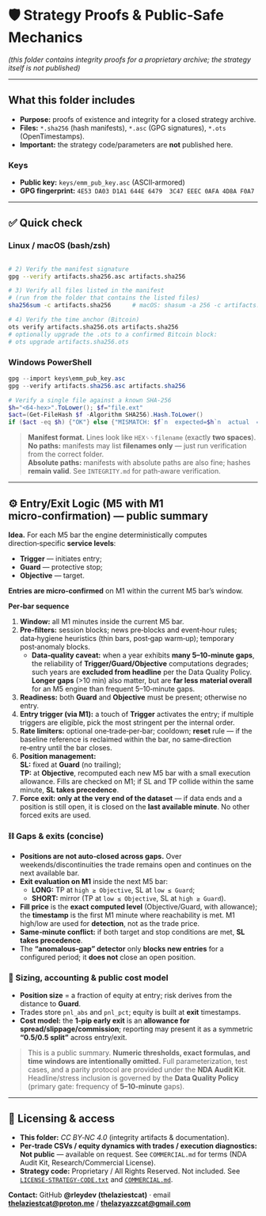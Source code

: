 # 🛡️ Strategy Proofs & Public‑Safe Mechanics  
*(this folder contains integrity proofs for a proprietary archive; the strategy itself is not published)*

---

## What this folder includes
- **Purpose:** proofs of existence and integrity for a closed strategy archive.  
- **Files:** `*.sha256` (hash manifests), `*.asc` (GPG signatures), `*.ots` (OpenTimestamps).  
- **Important:** the strategy code/parameters are **not** published here.

### Keys
- **Public key:** `keys/emm_pub_key.asc` (ASCII‑armored)  
- **GPG fingerprint:** `4E53 DA03 D1A1 644E 6479  3C47 EEEC 0AFA 4D8A F0A7`

---

## ✅ Quick check

### Linux / macOS (bash/zsh)
```bash

# 2) Verify the manifest signature
gpg --verify artifacts.sha256.asc artifacts.sha256

# 3) Verify all files listed in the manifest
# (run from the folder that contains the listed files)
sha256sum -c artifacts.sha256      # macOS: shasum -a 256 -c artifacts.sha256

# 4) Verify the time anchor (Bitcoin)
ots verify artifacts.sha256.ots artifacts.sha256
# optionally upgrade the .ots to a confirmed Bitcoin block:
# ots upgrade artifacts.sha256.ots
```

### Windows PowerShell
```powershell
gpg --import keys\emm_pub_key.asc
gpg --verify artifacts.sha256.asc artifacts.sha256

# Verify a single file against a known SHA-256
$h="<64-hex>".ToLower(); $f="file.ext"
$act=(Get-FileHash $f -Algorithm SHA256).Hash.ToLower()
if ($act -eq $h) {"OK"} else {"MISMATCH: $f`n  expected=$h`n  actual  =$act"}
```

> **Manifest format.** Lines look like `HEX␠␠filename` (exactly **two spaces**).  
> **No paths:** manifests may list **filenames only** — just run verification from the correct folder.  
> **Absolute paths:** manifests with absolute paths are also fine; hashes **remain valid**. See `INTEGRITY.md` for path‑aware verification.

---

## ⚙️ Entry/Exit Logic (M5 with M1 micro‑confirmation) — public summary

**Idea.** For each M5 bar the engine deterministically computes direction‑specific **service levels**:
- **Trigger** — initiates entry;  
- **Guard** — protective stop;  
- **Objective** — target.

**Entries are micro‑confirmed** on M1 within the current M5 bar’s window.

**Per‑bar sequence**
1) **Window:** all M1 minutes inside the current M5 bar.  
2) **Pre‑filters:** session blocks; news pre‑blocks and event‑hour rules; data‑hygiene heuristics (thin bars, post‑gap warm‑up); temporary post‑anomaly blocks.  
   - **Data‑quality caveat:** when a year exhibits **many 5–10‑minute gaps**, the reliability of **Trigger/Guard/Objective** computations degrades; such years are **excluded from headline** per the Data Quality Policy. **Longer gaps** (>10 min) also matter, but are **far less material overall** for an M5 engine than frequent 5–10‑minute gaps.  
3) **Readiness:** both **Guard** and **Objective** must be present; otherwise no entry.  
4) **Entry trigger (via M1):** a touch of **Trigger** activates the entry; if multiple triggers are eligible, pick the most stringent per the internal order.  
5) **Rate limiters:** optional one‑trade‑per‑bar; cooldown; **reset** rule — if the baseline reference is reclaimed within the bar, no same‑direction re‑entry until the bar closes.  
6) **Position management:**  
   **SL:** fixed at **Guard** (no trailing);  
   **TP:** at **Objective**, recomputed each new M5 bar with a small execution allowance. Fills are checked on M1; if SL and TP collide within the same minute, **SL takes precedence**.  
7) **Force exit:** **only at the very end of the dataset** — if data ends and a position is still open, it is closed on the **last available minute**. No other forced exits are used.

### ⛓️ Gaps & exits (concise)
- **Positions are not auto‑closed across gaps.** Over weekends/discontinuities the trade remains open and continues on the next available bar.  
- **Exit evaluation on M1** inside the next M5 bar:  
  - **LONG:** TP at `high ≥ Objective`, SL at `low ≤ Guard`;  
  - **SHORT:** mirror (TP at `low ≤ Objective`, SL at `high ≥ Guard`).  
- **Fill price** is the **exact computed level** (Objective/Guard, with allowance); the **timestamp** is the first M1 minute where reachability is met. M1 high/low are used for **detection**, not as the trade price.  
- **Same‑minute conflict:** if both target and stop conditions are met, **SL takes precedence**.  
- The **“anomalous‑gap” detector** only **blocks new entries** for a configured period; it **does not** close an open position.

### 💼 Sizing, accounting & public cost model
- **Position size** = a fraction of equity at entry; risk derives from the distance to **Guard**.  
- Trades store `pnl_abs` and `pnl_pct`; equity is built at **exit** timestamps.  
- **Cost model:** the **1‑pip early exit** is an **allowance for spread/slippage/commission**; reporting may present it as a symmetric **“0.5/0.5 split”** across entry/exit.

> This is a public summary. **Numeric thresholds, exact formulas, and time windows are intentionally omitted.** Full parameterization, test cases, and a parity protocol are provided under the **NDA Audit Kit**.  
> Headline/stress inclusion is governed by the **Data Quality Policy** (primary gate: frequency of **5–10‑minute** gaps).

---

## 📜 Licensing & access
- **This folder:** *CC BY‑NC 4.0* (integrity artifacts & documentation).  
- **Per‑trade CSVs / equity dynamics with trades / execution diagnostics:** **Not public** — available on request. See `COMMERCIAL.md` for terms (NDA Audit Kit, Research/Commercial License). 
- **Strategy code:** Proprietary / All Rights Reserved. Not included.
See [`LICENSE-STRATEGY-CODE.txt`](https://github.com/rleydev/euro-macromechanica-results/tree/main/LICENSE-STRATEGY-CODE.txt) and [`COMMERCIAL.md`](https://github.com/rleydev/euro-macromechanica-results/tree/main/commercial.md).

**Contact:** GitHub **@rleydev (thelaziestcat)** · email **thelaziestcat@proton.me** / **thelazyazzcat@gmail.com**
